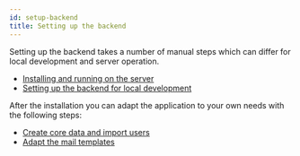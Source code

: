 ```yaml
---
id: setup-backend
title: Setting up the backend
---
```

Setting up the backend takes a number of manual steps which can differ for local development and server operation.

* [Installing and running on the server](../backend/install-and-running-on-server.md)
* [Setting up the backend for local development](../backend/install-and-running-locally.md)

After the installation you can adapt the application to your own needs with the following steps:

* [Create core data and import users](../backend/create-core-data-import-users.md)
* [Adapt the mail templates](../backend/mailservice-templates.md)